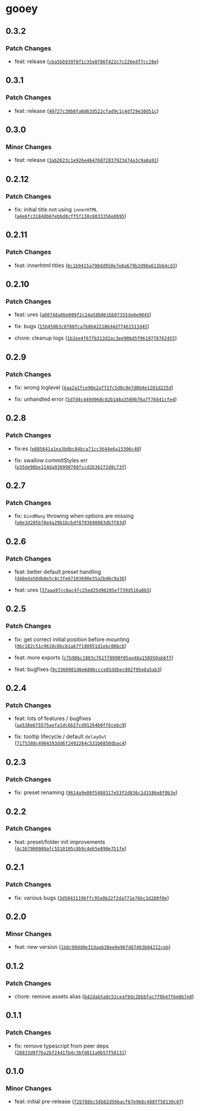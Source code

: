# gooey

## 0.3.2

### Patch Changes

-   feat: release ([`cba5bb939f8f1c35e8f86f422c7c226edf7cc28e`](https://github.com/braebo/gooey/commit/cba5bb939f8f1c35e8f86f422c7c226edf7cc28e))

## 0.3.1

### Patch Changes

-   feat: release ([`49727c30b0fa8d63d522cfad9c1c4df29e30d51c`](https://github.com/braebo/gooey/commit/49727c30b0fa8d63d522cfad9c1c4df29e30d51c))

## 0.3.0

### Minor Changes

-   feat: release ([`3ab2623c1e926e46476072837923474a3c9a8a91`](https://github.com/braebo/gooey/commit/3ab2623c1e926e46476072837923474a3c9a8a91))

## 0.2.12

### Patch Changes

-   fix: initial title not using `innerHTML` ([`a4e6fc31848b6febbd8cff5f138c8833358e8b95`](https://github.com/braebo/gooey/commit/a4e6fc31848b6febbd8cff5f138c8833358e8b95))

## 0.2.11

### Patch Changes

-   feat: innerhtml titles ([`0c1b9415a790dd950e7e8a679b2d98a613b64cd3`](https://github.com/braebo/gooey/commit/0c1b9415a790dd950e7e8a679b2d98a613b64cd3))

## 0.2.10

### Patch Changes

-   feat: ures ([`a00748a0be099f2c24a58b061bb07355de0e9845`](https://github.com/braebo/gooey/commit/a00748a0be099f2c24a58b061bb07355de0e9845))

-   fix: bugs ([`15b45063c8f80fca7b86422186d4d77461513d45`](https://github.com/braebo/gooey/commit/15b45063c8f80fca7b86422186d4d77461513d45))

-   chore: cleanup logs ([`1b2ee4f67fb313d2ac3ee90bd5f9619778782455`](https://github.com/braebo/gooey/commit/1b2ee4f67fb313d2ac3ee90bd5f9619778782455))

## 0.2.9

### Patch Changes

-   fix: wrong loglevel ([`4aa2a1fce90e2aff2fc5d0c9e7d0b4e1201d225d`](https://github.com/braebo/gooey/commit/4aa2a1fce90e2aff2fc5d0c9e7d0b4e1201d225d))

-   fix: unhandled error ([`5d7d4c449d968c02b148a3589b76a7f76841cfe4`](https://github.com/braebo/gooey/commit/5d7d4c449d968c02b148a3589b76a7f76841cfe4))

## 0.2.8

### Patch Changes

-   fix:es ([`e885641a1ea3b0bc84bca71cc3644e6a15306c40`](https://github.com/braebo/gooey/commit/e885641a1ea3b0bc84bca71cc3644e6a15306c40))

-   fix: swallow commitStyles err ([`e35de98be114da936990708fccd2b36272d0c73f`](https://github.com/braebo/gooey/commit/e35de98be114da936990708fccd2b36272d0c73f))

## 0.2.7

### Patch Changes

-   fix: `bindMany` throwing when options are missing ([`e0e3d205b78e4a29b1bcbdf8793698083db7f83d`](https://github.com/braebo/gooey/commit/e0e3d205b78e4a29b1bcbdf8793698083db7f83d))

## 0.2.6

### Patch Changes

-   feat: better default preset handling ([`d48eda50db8e5c8c3fe67103690e35a2bd6c9a36`](https://github.com/braebo/gooey/commit/d48eda50db8e5c8c3fe67103690e35a2bd6c9a36))

-   feat: ures ([`37aaa97cc6ac4fc25ed25d98205ef739d516a0b5`](https://github.com/braebo/gooey/commit/37aaa97cc6ac4fc25ed25d98205ef739d516a0b5))

## 0.2.5

### Patch Changes

-   fix: get correct initial position before mounting ([`d6c182c51c9610c8bcb1a67f180951d1ebc08bcb`](https://github.com/braebo/gooey/commit/d6c182c51c9610c8bcb1a67f180951d1ebc08bcb))

-   feat: more exports ([`c7b98bc1803c761ff9990f05ae48a158950ab6ff`](https://github.com/braebo/gooey/commit/c7b98bc1803c761ff9990f05ae48a158950ab6ff))

-   feat: bugfixes ([`9c3360901d6e6806ccce81ddbec882f95e8a5ab3`](https://github.com/braebo/gooey/commit/9c3360901d6e6806ccce81ddbec882f95e8a5ab3))

## 0.2.4

### Patch Changes

-   feat: lots of features / bugfixes ([`aa538e675575aefa1dc6b27cd91264b0ff6cebc9`](https://github.com/braebo/gooey/commit/aa538e675575aefa1dc6b27cd91264b0ff6cebc9))

-   fix: tooltip lifecycle / default `delayOut` ([`7175380c4904393dd6f2492264c531b6850dbac4`](https://github.com/braebo/gooey/commit/7175380c4904393dd6f2492264c531b6850dbac4))

## 0.2.3

### Patch Changes

-   fix: preset renaming ([`9614a9e00f5488317e53f2d836c1d3186e8f0b3e`](https://github.com/braebo/gooey/commit/9614a9e00f5488317e53f2d836c1d3186e8f0b3e))

## 0.2.2

### Patch Changes

-   feat: preset/folder init improvements ([`4c367900989afc5510105c8b9c4eb5e898e751fe`](https://github.com/braebo/gooey/commit/4c367900989afc5510105c8b9c4eb5e898e751fe))

## 0.2.1

### Patch Changes

-   fix: various bugs ([`3d50431196ffc95a9b22f2da771e76bc1d280f0e`](https://github.com/braebo/gooey/commit/3d50431196ffc95a9b22f2da771e76bc1d280f0e))

## 0.2.0

### Minor Changes

-   feat: new version ([`1b8c99dd0e31daa638ee9e96fd87d63b04212ceb`](https://github.com/braebo/gooey/commit/1b8c99dd0e31daa638ee9e96fd87d63b04212ceb))

## 0.1.2

### Patch Changes

-   chore: remove assets alias ([`b42dab5a0c52ceaf9dc2bbbfac7f0b47f6e0b7e0`](https://github.com/braebo/gooey/commit/b42dab5a0c52ceaf9dc2bbbfac7f0b47f6e0b7e0))

## 0.1.1

### Patch Changes

-   fix: remove typescript from peer deps ([`28833d9f76a2bf24417b4c3bfd811a0b57f58131`](https://github.com/braebo/gooey/commit/28833d9f76a2bf24417b4c3bfd811a0b57f58131))

## 0.1.0

### Minor Changes

-   feat: initial pre-release ([`72b788bc58b82d566acf67e968c488ff58130c0f`](https://github.com/braebo/gooey/commit/72b788bc58b82d566acf67e968c488ff58130c0f))
